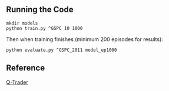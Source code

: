 ## Running the Code

```
mkdir models
python train.py ^GSPC 10 1000
```

Then when training finishes (minimum 200 episodes for results):
```
python evaluate.py ^GSPC_2011 model_ep1000
```

## Reference

[Q-Trader](https://github.com/edwardhdlu/q-trader)

